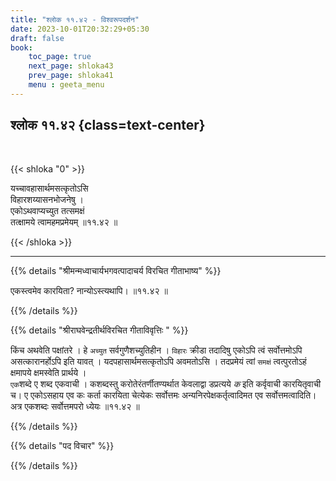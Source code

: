 ```yaml
---
title: "श्लोक ११.४२ - विश्वरूपदर्शन"
date: 2023-10-01T20:32:29+05:30
draft: false
book:
    toc_page: true
    next_page: shloka43
    prev_page: shloka41
    menu : geeta_menu
---
```




## श्लोक ११.४२ {class=text-center}

<br/>

{{< shloka  "0"  >}}

यच्चावहासार्थमसत्कृतोऽसि  
विहारशय्यासनभोजनेषु ।    
एकोऽथवाप्यच्युत तत्समक्षं  
तत्क्षामये त्वामहमप्रमेयम् ॥११.४२ ॥

{{< /shloka >}}

---


{{% details "श्रीमन्मध्वाचार्यभगवत्पादाचर्य विरचित  गीताभाष्य" %}}

एकस्त्वमेव कारयिता? 
नान्योऽस्त्यथापि। ॥११.४२ ॥

{{% /details %}}



{{% details "श्रीराघवेन्द्रतीर्थविरचित गीताविवृत्तिः " %}}

किंच अथवेति पक्षांतरे । हे `अच्युत` 
सर्वगुणैशच्युतिहीन । `विहारः` क्रीडा 
तदादिषु एकोऽपि त्वं सर्वोत्तमोऽपि 
असत्कारानर्होऽपि इति यावत्‌ ।
यदपहासार्थमसत्कृतोऽपि अवमतोऽसि । तदप्रमेयं 
त्वां `समक्षं` त्वत्पुरतोऽहं क्षमापये 
क्षमस्वेति प्रार्थये ।   
`एक`शब्दे ए शब्द एकवाची । कशब्दस्तु
करोतेरंतर्णीतण्यर्थात केवलाद्वा डप्रत्यये *क* इति 
कर्वृवाची कारयितृवाची च। ए एकोऽसहाय एव कः 
कर्ता कारयिता चेत्येकः
सर्वोत्तमः अन्यनिरपेक्षकर्तृत्वादिमत एव 
सर्वोत्तमत्वादिति। अत्र एकशब्दः 
सर्वोत्तमपरो ध्येयः ॥११.४२ ॥

{{% /details %}}



{{% details "पद विचार" %}}


{{% /details %}}
